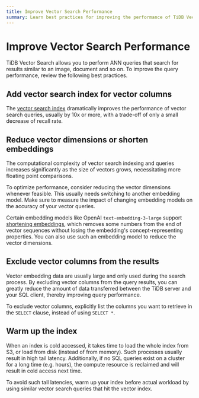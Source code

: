 ```yaml
---
title: Improve Vector Search Performance
summary: Learn best practices for improving the performance of TiDB Vector Search.
---
```


# Improve Vector Search Performance

TiDB Vector Search allows you to perform ANN queries that search for results similar to an image, document and so on. To improve the query performance, review the following best practices.

## Add vector search index for vector columns

The [vector search index](/tidb-cloud/vector-search-index.md) dramatically improves the performance of vector search queries, usually by 10x or more, with a trade-off of only a small decrease of recall rate.

## Reduce vector dimensions or shorten embeddings

The computational complexity of vector search indexing and queries increases significantly as the size of vectors grows, necessitating more floating point comparisons.

To optimize performance, consider reducing the vector dimensions whenever feasible. This usually needs switching to another embedding model. Make sure to measure the impact of changing embedding models on the accuracy of your vector queries.

Certain embedding models like OpenAI `text-embedding-3-large` support [shortening embeddings](https://openai.com/index/new-embedding-models-and-api-updates/), which removes some numbers from the end of vector sequences without losing the embedding's concept-representing properties. You can also use such an embedding model to reduce the vector dimensions.

## Exclude vector columns from the results

Vector embedding data are usually large and only used during the search process. By excluding vector columns from the query results, you can greatly reduce the amount of data transferred between the TiDB server and your SQL client, thereby improving query performance.

To exclude vector columns, explicitly list the columns you want to retrieve in the `SELECT` clause, instead of using `SELECT *`.

## Warm up the index

When an index is cold accessed, it takes time to load the whole index from S3, or load from disk (instead of from memory). Such processes usually result in high tail latency. Additionally, if no SQL queries exist on a cluster for a long time (e.g. hours), the compute resource is reclaimed and will result in cold access next time.

To avoid such tail latencies, warm up your index before actual workload by using similar vector search queries that hit the vector index.
